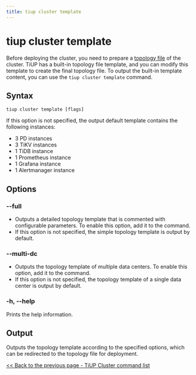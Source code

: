```yaml
---
title: tiup cluster template
---
```


# tiup cluster template

Before deploying the cluster, you need to prepare a [topology file](/tiup/tiup-cluster-topology-reference.md) of the cluster. TiUP has a built-in topology file template, and you can modify this template to create the final topology file. To output the built-in template content, you can use the `tiup cluster template` command.

## Syntax

```shell
tiup cluster template [flags]
```

If this option is not specified, the output default template contains the following instances:

- 3 PD instances
- 3 TiKV instances
- 1 TiDB instance
- 1 Prometheus instance
- 1 Grafana instance
- 1 Alertmanager instance

## Options

### --full

- Outputs a detailed topology template that is commented with configurable parameters. To enable this option, add it to the command.
- If this option is not specified, the simple topology template is output by default.

### --multi-dc

- Outputs the topology template of multiple data centers. To enable this option, add it to the command.
- If this option is not specified, the topology template of a single data center is output by default.

### -h, --help

Prints the help information.

## Output

Outputs the topology template according to the specified options, which can be redirected to the topology file for deployment.

[<< Back to the previous page - TiUP Cluster command list](/tiup/tiup-component-cluster.md#command-list)
